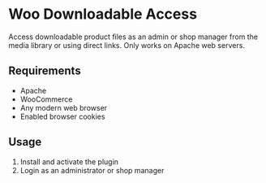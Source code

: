 # Woo Downloadable Access

Access downloadable product files as an admin or shop manager from the media library or using direct links. Only works on Apache web servers.

## Requirements
- Apache
- WooCommerce
- Any modern web browser
- Enabled browser cookies

## Usage
1. Install and activate the plugin
2. Login as an administrator or shop manager
